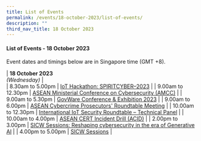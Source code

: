 ```yaml
---
title: List of Events
permalink: /events/18-october-2023/list-of-events/
description: ""
third_nav_title: 18 October 2023
---
```

#### **List of Events - 18 October 2023**

Event dates and timings below are in Singapore time (GMT +8). 

| **18 October 2023** <br>*(Wednesday)*   |                                 
| 8.30am to 5.00pm          | [IoT Hackathon: SPIRITCYBER–2023](/events/18-october-2023/iot-hackathon-spiritcyber-2023/)                                                                 |
| 9.00am to 12.30pm           | [ASEAN Ministerial Conference on Cybersecurity (AMCC)](/events/18-october-2023/asean-ministerial-conference-on-cybersecurity/)                               |
| 9.00am to 5.30pm              | [GovWare Conference &amp; Exhibition 2023](/events/18-october-2023/govware-conference-and-exhibition/)                                                                          |
| 9.00am to 6.00pm           | [ASEAN Cybercrime Prosecutors' Roundtable Meeting](/events/18-october-2023/acprm/)                               |
| 10.00am to 12.30pm           | [International IoT Security Roundtable – Technical Panel](/events/18-october-2023/iiot-technical-panel/)                               |
| 10.00am to 4.00pm           | [ASEAN CERT Incident Drill (ACID)](/events/18-october-2023/asean-cert-incident-drill/)                               |
| 2.00pm to 3.00pm          | [SICW Sessions: Reshaping cybersecurity in the era of Generative AI](/events/18-october-2023/sicw-sessions-reshaping-cybersecurity-in-the-era-of-generative-ai/)                                                                 |
| 4.00pm to 5.00pm          | [SICW Sessions](/events/18-october-2023/sicw-sessions/)                                                                 |